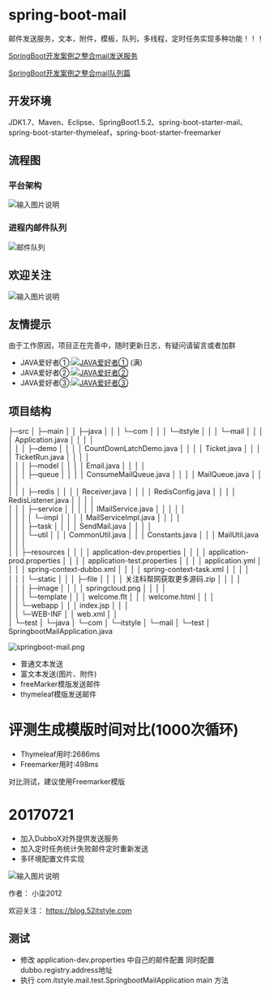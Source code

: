 # spring-boot-mail

邮件发送服务，文本，附件，模板，队列，多线程，定时任务实现多种功能！！！

[SpringBoot开发案例之整合mail发送服务](https://blog.52itstyle.com/archives/1264/)

[SpringBoot开发案例之整合mail队列篇](https://blog.52itstyle.com/archives/1385/)

## 开发环境

JDK1.7、Maven、Eclipse、SpringBoot1.5.2、spring-boot-starter-mail、spring-boot-starter-thymeleaf，spring-boot-starter-freemarker

## 流程图

### 平台架构
![输入图片说明](https://git.oschina.net/uploads/images/2017/0801/190708_991f282a_87650.png "2574887637.png")

### 进程内邮件队列
![邮件队列](https://git.oschina.net/uploads/images/2017/0804/135111_3b197795_87650.png "邮件队列.png")

## 欢迎关注

![输入图片说明](https://git.oschina.net/uploads/images/2017/0802/192404_8b5f9807_87650.jpeg "1801066129 (1).jpg")

## 友情提示
由于工作原因，项目正在完善中，随时更新日志，有疑问请留言或者加群

- JAVA爱好者①:<a target="_blank" href="//shang.qq.com/wpa/qunwpa?idkey=f316b04ba30f31190c0d8120b5c54acf245299726b4450fb6fc64753dd546bf8"><img border="0" src="//pub.idqqimg.com/wpa/images/group.png" alt="JAVA爱好者①" title="JAVA爱好者①"></a> (满)
- JAVA爱好者②:<a target="_blank" href="//shang.qq.com/wpa/qunwpa?idkey=b2fc105d5cf11231cd863dc829b82f50454b693ad20b892a362de5adbcc9b0b3"><img border="0" src="//pub.idqqimg.com/wpa/images/group.png" alt="JAVA爱好者②" title="JAVA爱好者②"></a>
- JAVA爱好者③:<a target="_blank" href="//shang.qq.com/wpa/qunwpa?idkey=cbee3cb06364401522ea90776a1bd83cdbbed20622b93a37158d41460537db96"><img border="0" src="//pub.idqqimg.com/wpa/images/group.png" alt="JAVA爱好者③" title="JAVA爱好者③"></a>

## 项目结构

├─src
│  ├─main
│  │  ├─java
│  │  │  └─com
│  │  │      └─itstyle
│  │  │          └─mail
│  │  │              │  Application.java
│  │  │              │  
│  │  │              ├─demo
│  │  │              │      CountDownLatchDemo.java
│  │  │              │      Ticket.java
│  │  │              │      TicketRun.java
│  │  │              │      
│  │  │              ├─model
│  │  │              │      Email.java
│  │  │              │      
│  │  │              ├─queue
│  │  │              │      ConsumeMailQueue.java
│  │  │              │      MailQueue.java
│  │  │              │      
│  │  │              ├─redis
│  │  │              │      Receiver.java
│  │  │              │      RedisConfig.java
│  │  │              │      RedisListener.java
│  │  │              │      
│  │  │              ├─service
│  │  │              │  │  IMailService.java
│  │  │              │  │  
│  │  │              │  └─impl
│  │  │              │          MailServiceImpl.java
│  │  │              │          
│  │  │              ├─task
│  │  │              │      SendMail.java
│  │  │              │      
│  │  │              └─util
│  │  │                      CommonUtil.java
│  │  │                      Constants.java
│  │  │                      MailUtil.java
│  │  │                      
│  │  ├─resources
│  │  │  │  application-dev.properties
│  │  │  │  application-prod.properties
│  │  │  │  application-test.properties
│  │  │  │  application.yml
│  │  │  │  spring-context-dubbo.xml
│  │  │  │  spring-context-task.xml
│  │  │  │  
│  │  │  └─static
│  │  │      ├─file
│  │  │      │      关注科帮网获取更多源码.zip
│  │  │      │      
│  │  │      ├─image
│  │  │      │      springcloud.png
│  │  │      │      
│  │  │      └─template
│  │  │              welcome.flt
│  │  │              welcome.html
│  │  │              
│  │  └─webapp
│  │      │  index.jsp
│  │      │  
│  │      └─WEB-INF
│  │              web.xml
│  │              
│  └─test
│      └─java
│          └─com
│              └─itstyle
│                  └─mail
│                      └─test
│                              SpringbootMailApplication.java


![springboot-mail.png](https://blog.52itstyle.com/usr/uploads/2017/07/429638365.png)


- 普通文本发送
- 富文本发送(图片、附件)
- freeMarker模版发送邮件
- thymeleaf模版发送邮件

# 评测生成模版时间对比(1000次循环)


- Thymeleaf用时:2686ms
- Freemarker用时:498ms

对比测试，建议使用Freemarker模版

# 20170721
- 加入DubboX对外提供发送服务
- 加入定时任务统计失败邮件定时重新发送
- 多环境配置文件实现

![输入图片说明](https://blog.52itstyle.com/usr/uploads/58ad45c0b9e21.gif "在这里输入图片标题")

作者： 小柒2012

欢迎关注： https://blog.52itstyle.com

## 测试


- 修改 application-dev.properties 中自己的邮件配置 同时配置dubbo.registry.address地址
- 执行 com.itstyle.mail.test.SpringbootMailApplication main 方法


